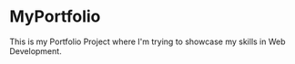 # MyPortfolio
This is my Portfolio Project where I'm trying to showcase my skills in Web Development.   
